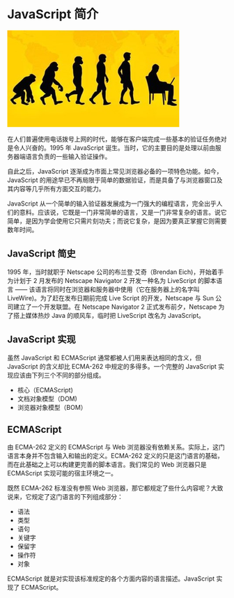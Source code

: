 # JavaScript 简介

![JavaScript](images/js.jpeg)

在人们普遍使用电话拨号上网的时代，能够在客户端完成一些基本的验证任务绝对是令人兴奋的。1995 年 JavaScript 诞生。当时，它的主要目的是处理以前由服务器端语言负责的一些输入验证操作。

自此之后，JavaScript 逐渐成为市面上常见浏览器必备的一项特色功能。如今，JavaScript 的用途早已不再局限于简单的数据验证，而是具备了与浏览器窗口及其内容等几乎所有方面交互的能力。

JavaScript 从一个简单的输入验证器发展成为一门强大的编程语言，完全出乎人们的意料。应该说，它既是一门非常简单的语言，又是一门非常复杂的语言。说它简单，是因为学会使用它只需片刻功夫；而说它复杂，是因为要真正掌握它则需要数年时间。

## JavaScript 简史
1995 年，当时就职于 Netscape 公司的布兰登·艾奇（Brendan Eich)，开始着手为计划于 2 月发布的 Netscape Navigator 2 开发一种名为 LiveScript 的脚本语言 —— 该语言将同时在浏览器和服务器中使用（它在服务器上的名字叫 LiveWire)。为了赶在发布日期前完成 Live Script 的开发，Netscape 与 Sun 公司建立了一个开发联盟。在 Netscape Navigator 2 正式发布前夕，Netscape 为了搭上媒体热炒 Java 的顺风车，临时把 LiveScript 改名为 JavaScript。

## JavaScript 实现
虽然 JavaScript 和 ECMAScript 通常都被人们用来表达相同的含义，但 JavaScript 的含义却比 ECMA-262 中规定的多得多。一个完整的 JavaScript 实现应该由下列三个不同的部分组成。
* 核心（ECMAScript)
* 文档对象模型（DOM)
* 浏览器对象模型（BOM）

## ECMAScript
由 ECMA-262 定义的 ECMAScript 与 Web 浏览器没有依赖关系。实际上，这门语言本身并不包含输入和输出的定义。ECMA-262 定义的只是这门语言的基础，而在此基础之上可以构建更完善的脚本语言。我们常见的 Web 浏览器只是 ECMAScript 实现可能的宿主环境之一。

既然 ECMA-262 标准没有参照 Web 浏览器，那它都规定了些什么内容呢？大致说来，它规定了这门语言的下列组成部分：
* 语法
* 类型
* 语句
* 关键字
* 保留字
* 操作符
* 对象

ECMAScript 就是对实现该标准规定的各个方面内容的语言描述。JavaScript 实现了 ECMAScript。